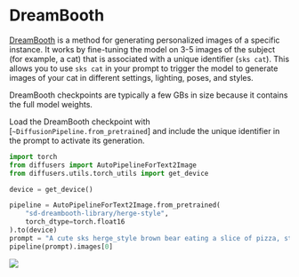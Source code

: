 <!--Copyright 2025 The HuggingFace Team. All rights reserved.

Licensed under the Apache License, Version 2.0 (the "License"); you may not use this file except in compliance with
the License. You may obtain a copy of the License at

http://www.apache.org/licenses/LICENSE-2.0

Unless required by applicable law or agreed to in writing, software distributed under the License is distributed on
an "AS IS" BASIS, WITHOUT WARRANTIES OR CONDITIONS OF ANY KIND, either express or implied. See the License for the
specific language governing permissions and limitations under the License.
-->

# DreamBooth

[DreamBooth](https://huggingface.co/papers/2208.12242) is a method for generating personalized images of a specific instance. It works by fine-tuning the model on 3-5 images of the subject (for example, a cat) that is associated with a unique identifier (`sks cat`). This allows you to use `sks cat` in your prompt to trigger the model to generate images of your cat in different settings, lighting, poses, and styles.

DreamBooth checkpoints are typically a few GBs in size because it contains the full model weights.

Load the DreamBooth checkpoint with [`~DiffusionPipeline.from_pretrained`] and include the unique identifier in the prompt to activate its generation.

```py
import torch
from diffusers import AutoPipelineForText2Image
from diffusers.utils.torch_utils import get_device

device = get_device()

pipeline = AutoPipelineForText2Image.from_pretrained(
    "sd-dreambooth-library/herge-style",
    torch_dtype=torch.float16
).to(device)
prompt = "A cute sks herge_style brown bear eating a slice of pizza, stunning color scheme, masterpiece, illustration"
pipeline(prompt).images[0]
```

<div class="flex justify-center">
    <img src="https://huggingface.co/datasets/huggingface/documentation-images/resolve/main/diffusers/load_dreambooth.png" />
</div>
